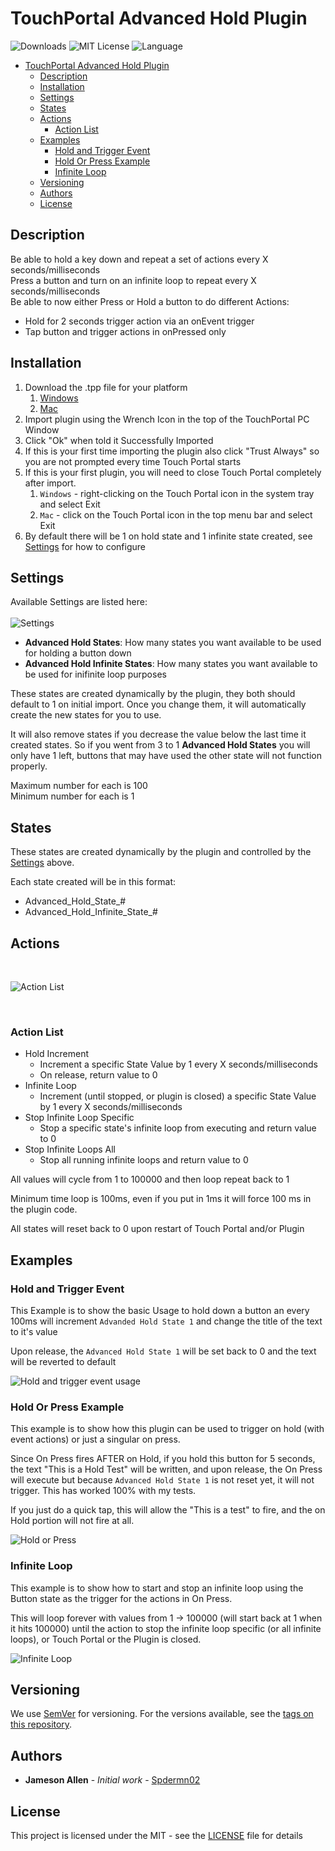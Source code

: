 # TouchPortal Advanced Hold Plugin

![Downloads](https://img.shields.io/github/downloads/spdermn02/TouchPortal_AdvancedHold_Plugin/total)
![MIT License](https://img.shields.io/github/license/spdermn02/TouchPortal_AdvancedHold_Plugin)
![Language](https://img.shields.io/github/languages/top/spdermn02/TouchPortal_AdvancedHold_Plugin)
- [TouchPortal Advanced Hold Plugin](#touchportal-advanced-hold-plugin)
  - [Description](#description)
  - [Installation](#installation)
  - [Settings](#settings)
  - [States](#states)
  - [Actions](#actions)
    - [Action List](#action-list)
  - [Examples](#examples)
    - [Hold and Trigger Event](#hold-and-trigger-event)
    - [Hold Or Press Example](#hold-or-press-example)
    - [Infinite Loop](#infinite-loop)
  - [Versioning](#versioning)
  - [Authors](#authors)
  - [License](#license)

## Description
Be able to hold a key down and repeat a set of actions every X seconds/milliseconds <br>
Press a button and turn on an infinite loop to repeat every X seconds/milliseconds <br>
Be able to now either Press or Hold a button to do different Actions:
   - Hold for 2 seconds trigger action via an onEvent trigger
   - Tap button and trigger actions in onPressed only

## Installation
1. Download the .tpp file for your platform
   1. [Windows](Installers/TPAdvancedHold-Win.tpp)
   2. [Mac](Installers/TPAdvancedHold-Mac.tpp)
2. Import plugin using the Wrench Icon in the top of the TouchPortal PC Window
3. Click "Ok" when told it Successfully Imported
4. If this is your first time importing the plugin also click "Trust Always" so you are not prompted every time Touch Portal starts
5. If this is your first plugin, you will need to close Touch Portal completely after import.
   1. `Windows` - right-clicking on the Touch Portal icon in the system tray and select Exit
   2. `Mac` - click on the Touch Portal icon in the top menu bar and select Exit
6. By default there will be 1 on hold state and 1 infinite state created, see [Settings](#settings) for how to configure

## Settings
Available Settings are listed here:<br>
<br>
![Settings](resources/settings.png)

- **Advanced Hold States**: How many states you want available to be used for holding a button down
- **Advanced Hold Infinite States**: How many states you want available to be used for inifinite loop purposes

These states are created dynamically by the plugin, they both should default to 1 on initial import. Once you change them, it will automatically create the new states for you to use. 

It will also remove states if you decrease the value below the last time it created states. So if you went from 3 to 1 **Advanced Hold States** you will only have 1 left, buttons that may have used the other state will not function properly.

Maximum number for each is 100<br>
Minimum number for each is 1

## States

These states are created dynamically by the plugin and controlled by the [Settings](#settings) above.

Each state created will be in this format:
   - Advanced_Hold_State_#
   - Advanced_Hold_Infinite_State_#

## Actions
<br>

![Action List](resources/ActionList.png)

<br>

### Action List
- Hold Increment
  - Increment a specific State Value by 1 every X seconds/milliseconds
  - On release, return value to 0
- Infinite Loop
  - Increment (until stopped, or plugin is closed) a specific State Value by 1 every X seconds/milliseconds
- Stop Infinite Loop Specific
  - Stop a specific state's infinite loop from executing and return value to 0
- Stop Infinite Loops All
  - Stop all running infinite loops and return value to 0

All values will cycle from 1 to 100000 and then loop repeat back to 1

Minimum time loop is 100ms, even if you put in 1ms it will force 100 ms in the plugin code.

All states will reset back to 0 upon restart of Touch Portal and/or Plugin


## Examples

### Hold and Trigger Event

This Example is to show the basic Usage to hold down a button an every 100ms will increment `Advanded Hold State 1` and change the title of the text to it's value

Upon release, the `Advanced Hold State 1` will be set back to 0 and the text will be reverted to default

![Hold and trigger event usage](resources/Hold-Usage.png)

### Hold Or Press Example

This example is to show how this plugin can be used to trigger on hold (with event actions) or just a singular on press.

Since On Press fires AFTER on Hold, if you hold this button for 5 seconds, the text "This is a Hold Test" will be written, and upon release, the On Press will execute but because `Advanced Hold State 1` is not reset yet, it will not trigger.  This has worked 100% with my tests.

If you just do a quick tap, this will allow the "This is a test" to fire, and the on Hold portion will not fire at all.

![Hold or Press](resources/Hold-Or-Press.png)

### Infinite Loop

This example is to show how to start and stop an infinite loop using the Button state as the trigger for the actions in On Press.  

This will loop forever with values from 1 -> 100000 (will start back at 1 when it hits 100000) until the action to stop the infinite loop specific (or all infinite loops), or Touch Portal or the Plugin is closed.

![Infinite Loop](resources/Infinite-Loop.png)

## Versioning

We use [SemVer](http://semver.org/) for versioning. For the versions available, see the [tags on this repository](https://github.com/spdermn02/TouchPortal_AdvancedHold_Plugin/tags).

## Authors

- **Jameson Allen** - _Initial work_ - [Spdermn02](https://github.com/spdermn02)

## License

This project is licensed under the MIT - see the [LICENSE](LICENSE) file for details

